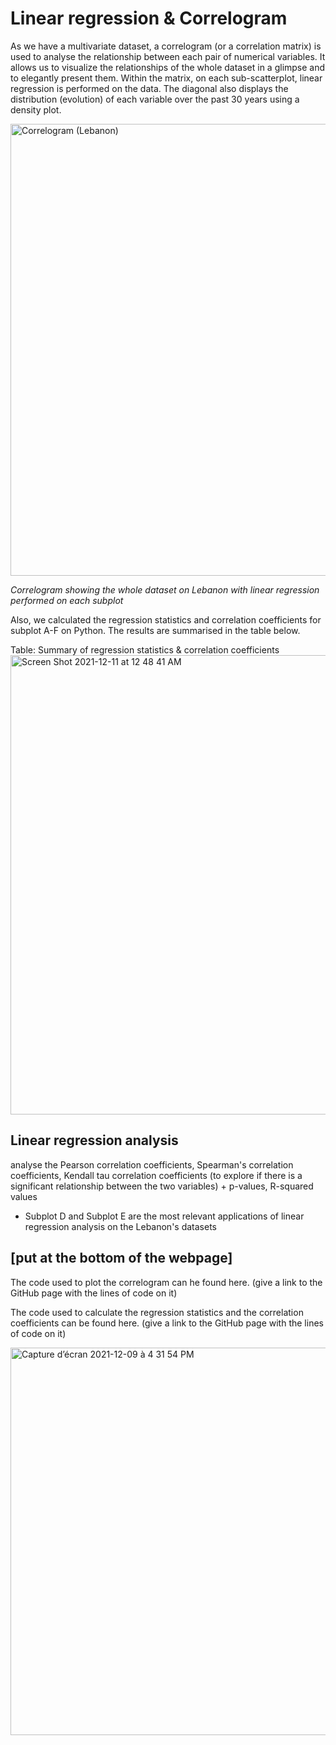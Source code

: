 # Linear regression & Correlogram

As we have a multivariate dataset, a correlogram (or a correlation matrix) is used to analyse the relationship between each pair of numerical variables. It allows us to visualize the relationships of the whole dataset in a glimpse and to elegantly present them. Within the matrix, on each sub-scatterplot, linear regression is performed on the data. The diagonal also displays the distribution (evolution) of each variable over the past 30 years using a density plot.

<img width="723" alt="Correlogram (Lebanon)" src="https://user-images.githubusercontent.com/93497630/145657733-35ad0fe8-ed5f-4223-b79d-fb009b6de607.png">

*Correlogram showing the whole dataset on Lebanon with linear regression performed on each subplot*

Also, we calculated the regression statistics and correlation coefficients for subplot A-F on Python. The results are summarised in the table below.

Table: Summary of regression statistics & correlation coefficients
<img width="735" alt="Screen Shot 2021-12-11 at 12 48 41 AM" src="https://user-images.githubusercontent.com/93497630/145658141-6b38691c-6bdc-42f3-809f-ae492503c801.png">

## Linear regression analysis

analyse the Pearson correlation coefficients, Spearman's correlation coefficients, Kendall tau correlation coefficients (to explore if there is a significant relationship between the two variables) + p-values, R-squared values
+ Subplot D and Subplot E are the most relevant applications of linear regression analysis on the Lebanon's datasets






## [put at the bottom of the webpage]
The code used to plot the correlogram can he found here. (give a link to the GitHub page with the lines of code on it)

The code used to calculate the regression statistics and the correlation coefficients can be found here. (give a link to the GitHub page with the lines of code on it)

<img width="620" alt="Capture d’écran 2021-12-09 à 4 31 54 PM" src="https://user-images.githubusercontent.com/93673467/145436979-17c19500-4418-47ca-85ae-40cb85caaec4.png">




